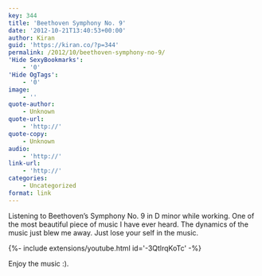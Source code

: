 ```yaml
---
key: 344
title: 'Beethoven Symphony No. 9'
date: '2012-10-21T13:40:53+00:00'
author: Kiran
guid: 'https://kiran.co/?p=344'
permalink: /2012/10/beethoven-symphony-no-9/
'Hide SexyBookmarks':
    - '0'
'Hide OgTags':
    - '0'
image:
    - ''
quote-author:
    - Unknown
quote-url:
    - 'http://'
quote-copy:
    - Unknown
audio:
    - 'http://'
link-url:
    - 'http://'
categories:
    - Uncategorized
format: link
---
```


Listening to Beethoven’s Symphony No. 9 in D minor while working. One of the most beautiful piece of music I have ever heard. The dynamics of the music just blew me away. Just lose your self in the music.

<div>{%- include extensions/youtube.html id='-3QtlrqKoTc' -%}</div>

Enjoy the music :).